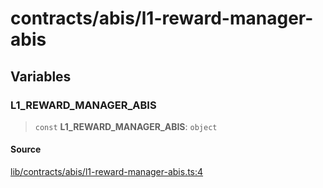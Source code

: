 # contracts/abis/l1-reward-manager-abis

## Variables

### L1\_REWARD\_MANAGER\_ABIS

> `const` **L1\_REWARD\_MANAGER\_ABIS**: `object`

#### Source

[lib/contracts/abis/l1-reward-manager-abis.ts:4](https://github.com/PufferFinance/puffer-sdk/blob/302c0f19ce389981cb4dce6e1cb6c95f9b8e41f5/lib/contracts/abis/l1-reward-manager-abis.ts#L4)
